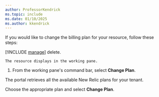 ```yaml
---
author: ProfessorKendrick
ms.topic: include
ms.date: 01/10/2025
ms.author: kkendrick
---
```


If you would like to change the billing plan for your resource, follow these steps:

[!INCLUDE [manage](manage.md)] delete.

    The resource displays in the working pane.

1. From the working pane's command bar, select **Change Plan**.

The portal retrieves all the available New Relic plans for your tenant.

Choose the appropriate plan and select **Change Plan**.  

